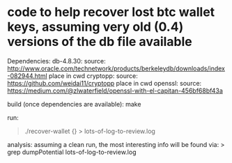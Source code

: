 # code to help recover lost btc wallet keys, assuming very old (0.4) versions of the db file available

Dependencies:
   db-4.8.30:
      source: http://www.oracle.com/technetwork/products/berkeleydb/downloads/index-082944.html
      place in cwd
   cryptopp:
      source: https://github.com/weidai11/cryptopp
      place in cwd
   openssl:
      source: https://medium.com/@zlwaterfield/openssl-with-el-capitan-456bf68bf43a

build (once dependencies are available):
   make

run:
   > ./recover-wallet <file-or-dev> {<recovered-file>} > lots-of-log-to-review.log

analysis:
  assuming a clean run, the most interesting info will be found via:
     > grep dumpPotential lots-of-log-to-review.log

